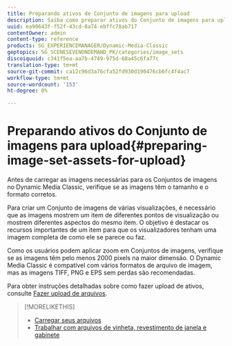 ```yaml
---
title: Preparando ativos de Conjunto de imagens para upload
description: Saiba como preparar ativos do Conjunto de imagens para upload.
uuid: ea90643f-f52f-43cd-8a74-ebffc78ab717
contentOwner: admin
content-type: reference
products: SG_EXPERIENCEMANAGER/Dynamic-Media-Classic
geptopics: SG_SCENESEVENONDEMAND_PK/categories/image_sets
discoiquuid: c341f5ea-aa7b-4749-975d-68a45c6fa77c
translation-type: tm+mt
source-git-commit: ca12c96d3a76cfa52fd930d190476cb6fc4f4ac7
workflow-type: tm+mt
source-wordcount: '153'
ht-degree: 0%

---
```



# Preparando ativos do Conjunto de imagens para upload{#preparing-image-set-assets-for-upload}

Antes de carregar as imagens necessárias para os Conjuntos de imagens no Dynamic Media Classic, verifique se as imagens têm o tamanho e o formato corretos.

Para criar um Conjunto de imagens de várias visualizações, é necessário que as imagens mostrem um item de diferentes pontos de visualização ou mostrem diferentes aspectos do mesmo item. O objetivo é destacar os recursos importantes de um item para que os visualizadores tenham uma imagem completa de como ele se parece ou faz.

Como os usuários podem aplicar zoom em Conjuntos de imagens, verifique se as imagens têm pelo menos 2000 pixels na maior dimensão. O Dynamic Media Classic é compatível com vários formatos de arquivo de imagem, mas as imagens TIFF, PNG e EPS sem perdas são recomendadas.

Para obter instruções detalhadas sobre como fazer upload de ativos, consulte [Fazer upload de arquivos](uploading-files.md#uploading_files).

>[!MORELIKETHIS]
>
>* [Carregar seus arquivos](uploading-files.md#uploading_your_files)
>* [Trabalhar com arquivos de vinheta, revestimento de janela e gabinete](vignette-window-covering-cabinet-files.md#working_with_vignette_window_covering_and_cabinet_files)

